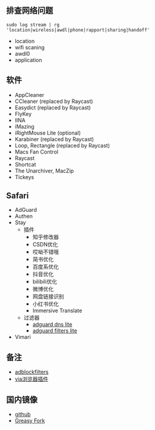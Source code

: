 ## 排查网络问题

`sudo log stream | rg 'location|wireless|awdl|phone|rapport|sharing|handoff'`

- location
- wifi scaning
- awdl0
- application

## 软件

- AppCleaner
- CCleaner (replaced by Raycast)
- Easydict (replaced by Raycast)
- FlyKey
- IINA
- iMazing
- iRightMouse Lite (optional)
- Karabiner (replaced by Raycast)
- Loop, Rectangle (replaced by Raycast)
- Macs Fan Control
- Raycast
- Shortcat
- The Unarchiver, MacZip
- Tickeys

## Safari

- AdGuard
- Authen
- Stay
  - 插件
    - 知乎修改器
    - CSDN优化
    - 哎呦不错哦
    - 简书优化
    - 百度系优化
    - 抖音优化
    - bilibili优化
    - 微博优化
    - 网盘链接识别
    - 小红书优化
    - Immersive Translate
  - 过滤器
    - [adguard dns lite](https://raw.githubusercontent.com/217heidai/adblockfilters/main/rules/adblockdnslite.txt)
    - [adguard filters lite](https://raw.githubusercontent.com/217heidai/adblockfilters/main/rules/adblockfilterslite.txt)
- Vimari

## 备注

- [adblockfilters](https://github.com/217heidai/adblockfilters)
- [via浏览器插件](https://github.com/Daidai0912/x-via)

## 国内镜像

- [github](https://github.moeyy.xyz)
- [Greasy Fork](https://gf.qytechs.cn/zh-CN)
